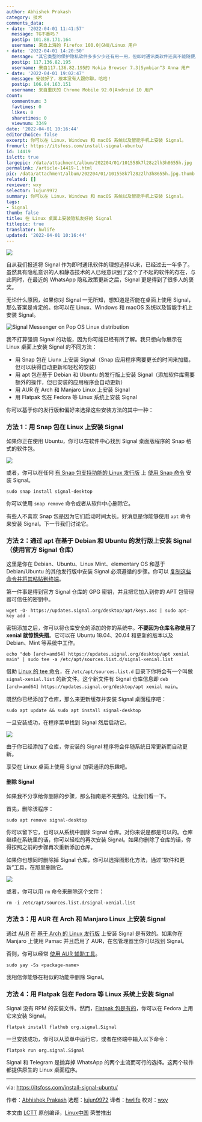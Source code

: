 ```yaml
---
author: Abhishek Prakash
category: 技术
comments_data:
- date: '2022-04-01 11:41:57'
  message: TG不香吗？
  postip: 101.88.171.164
  username: 来自上海的 Firefox 100.0|GNU/Linux 用户
- date: '2022-04-01 14:20:50'
  message: "其它类型的保护隐私软件多多少少还有用一用，但即时通讯类软件还真不能随便用。<br />\r\n<br />\r\n因为压根就找不到聊天的人。"
  postip: 117.136.82.195
  username: 来自117.136.82.195的 Nokia Browser 7.3|Symbian^3 Anna 用户
- date: '2022-04-01 19:02:47'
  message: 安装好了，根本没有人跟你聊，哈哈！
  postip: 106.84.163.151
  username: 来自重庆的 Chrome Mobile 92.0|Android 10 用户
count:
  commentnum: 3
  favtimes: 0
  likes: 0
  sharetimes: 0
  viewnum: 3349
date: '2022-04-01 10:16:44'
editorchoice: false
excerpt: 你可以在 Linux、Windows 和 macOS 系统以及智能手机上安装 Signal。
fromurl: https://itsfoss.com/install-signal-ubuntu/
id: 14419
islctt: true
largepic: /data/attachment/album/202204/01/101558k7l28z2lh3h8655h.jpg
permalink: /article-14419-1.html
pic: /data/attachment/album/202204/01/101558k7l28z2lh3h8655h.jpg.thumb.jpg
related: []
reviewer: wxy
selector: lujun9972
summary: 你可以在 Linux、Windows 和 macOS 系统以及智能手机上安装 Signal。
tags:
- Signal
thumb: false
title: 在 Linux 桌面上安装隐私友好的 Signal
titlepic: true
translator: hwlife
updated: '2022-04-01 10:16:44'
---
```


![](/data/attachment/album/202204/01/101558k7l28z2lh3h8655h.jpg)


自从我们报道将 Signal 作为即时通讯软件的理想选择以来，已经过去一年多了。虽然具有隐私意识的人和静态技术的人已经意识到了这个了不起的软件的存在，与此同时，在最近的 WhatsApp 隐私政策更新之后，Signal 更是得到了很多人的褒奖。


无论什么原因，如果你对 Signal 一无所知，想知道是否能在桌面上使用 Signal，那么答案是肯定的。你可以在 Linux、Windows 和 macOS 系统以及智能手机上安装 Signal。


![Signal Messenger on Pop OS Linux distribution](/data/attachment/album/202204/01/101645mvekwhn2qf4vnjxe.jpg)


我不打算强调 Signal 的功能，因为你可能已经有所了解。我只想向你展示在 Linux 桌面上安装 Signal 的不同方法：


* 用 Snap 包在 Liunx 上安装 Signal（Snap 应用程序需要更长的时间来加载，但可以获得自动更新和轻松的安装）
* 用 apt 包在基于 Debian 和 Ubuntu 的发行版上安装 Signal（添加软件库需要额外的操作，但已安装的应用程序会自动更新）
* 用 AUR 在 Arch 和 Manjaro Linux 上安装 Signal
* 用 Flatpak 包在 Fedora 等 Linux 系统上安装 Signal


你可以基于你的发行版和偏好来选择这些安装方法的其中一种：


### 方法 1：用 Snap 包在 Linux 上安装 Signal


如果你正在使用 Ubuntu，你可以在软件中心找到 Signal 桌面版程序的 Snap 格式的软件包。


![](/data/attachment/album/202204/01/101645dp55ratfu3plsyay.png)


或者，你可以在任何 [有 Snap 包支持功能的 Linux 发行版](https://itsfoss.com/install-snap-linux/) 上 [使用 Snap 命令](https://itsfoss.com/use-snap-packages-ubuntu-16-04/) 安装 Signal。



```
sudo snap install signal-desktop

```

你可以使用 `snap remove` 命令或者从软件中心删除它。


有些人不喜欢 Snap 包是因为它们启动时间太长。好消息是你能够使用 `apt` 命令来安装 Signal。下一节我们讨论它。


### 方法 2：通过 apt 在基于 Debian 和 Ubuntu 的发行版上安装 Signal（使用官方 Signal 仓库）


这里是你在 Debian、Ubuntu、Linux Mint、elementary OS 和基于 Debian/Ubuntu 的其他发行版中安装 Signal 必须遵循的步骤。你可以 [复制这些命令并将其粘贴到终端](https://itsfoss.com/copy-paste-linux-terminal/)。


第一件事是得到官方 Signal 仓库的 GPG 密钥，并且把它加入到你的 APT 包管理器可信任的密钥中。



```
wget -O- https://updates.signal.org/desktop/apt/keys.asc | sudo apt-key add -

```

密钥添加之后，你可以将仓库安全的添加的你的系统中。**不要因为仓库名称使用了 xenial 就惊慌失措**。它可以在 Ubuntu 18.04、20.04 和更新的版本以及 Debian、Mint 等系统中工作。



```
echo "deb [arch=amd64] https://updates.signal.org/desktop/apt xenial main" | sudo tee -a /etc/apt/sources.list.d/signal-xenial.list

```

借助 [Linux 的 tee 命令](https://linuxhandbook.com/tee-command/)，在 `/etc/apt/sources.list.d` 目录下你将会有一个叫做 `signal-xenial.list` 的新文件。这个新文件有 Signal 仓库信息即 `deb [arch=amd64] https://updates.signal.org/desktop/apt xenial main`。


既然你已经添加了仓库，那么来更新缓存并安装 Signal 桌面程序吧：



```
sudo apt update && sudo apt install signal-desktop

```

一旦安装成功，在程序菜单找到 Signal 然后启动它。


![](/data/attachment/album/202204/01/101645nj44gni7pryri779.jpg)


由于你已经添加了仓库，你安装的 Signal 程序将会伴随系统日常更新而自动更新。


享受在 Linux 桌面上使用 Signal 加密通讯的乐趣吧。


#### 删除 Signal


如果我不分享给你删除的步骤，那么指南是不完整的。让我们看一下。


首先，删除该程序：



```
sudo apt remove signal-desktop

```

你可以留下它，也可以从系统中删除 Signal 仓库。对你来说是都是可以的。仓库继续在系统里的话，你可以轻松的再次安装 Signal。如果你删除了仓库的话，你得按照之前的步骤再次重新添加仓库。


如果你也想同时删除掉 Signal 仓库，你可以选择图形化方法，通过“软件和更新”工具，在那里删除它。


![](/data/attachment/album/202204/01/101646gccr036rrsckwzcc.png)


或者，你可以用 `rm` 命令来删除这个文件：



```
rm -i /etc/apt/sources.list.d/signal-xenial.list

```

### 方法 3：用 AUR 在 Arch 和 Manjaro Linux 上安装 Signal


通过 [AUR](https://itsfoss.com/aur-arch-linux/) 在 [基于 Arch 的 Linux 发行版](https://itsfoss.com/arch-based-linux-distros/) 上安装 Signal 是有效的。如果你在 Manjaro 上使用 Pamac 并且启用了 AUR，在包管理器里你可以找到 Signal。


否则，你可以经常 [使用 AUR 辅助工具](https://itsfoss.com/best-aur-helpers/)。



```
sudo yay -Ss <package-name>

```

我相信你能够在相似的功能中删除 Signal。


### 方法 4：用 Flatpak 包在 Fedora 等 Linux 系统上安装 Signal


Signal 没有 RPM 的安装文件。然而，[Flatpak 包是有的](https://flathub.org/apps/details/org.signal.Signal)，你可以在 Fedora 上用它来安装 Signal。



```
flatpak install flathub org.signal.Signal

```

一旦安装成功，你可以从菜单中运行它，或者在终端中输入以下命令：



```
flatpak run org.signal.Signal

```

Signal 和 Telegram 是抛弃掉 WhatsApp 的两个主流而可行的选择。这两个软件都提供原生的 Linux 桌面程序。




---


via: <https://itsfoss.com/install-signal-ubuntu/>


作者：[Abhishek Prakash](https://itsfoss.com/author/abhishek/) 选题：[lujun9972](https://github.com/lujun9972) 译者：[hwlife](https://github.com/hwlife) 校对：[wxy](https://github.com/wxy)


本文由 [LCTT](https://github.com/LCTT/TranslateProject) 原创编译，[Linux中国](https://linux.cn/) 荣誉推出